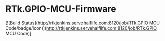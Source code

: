 # RTk.GPIO-MCU-Firmware
[![Build Status](http://rtkjenkins.servehalflife.com:8120/job/RTk.GPIO MCU Code/badge/icon)](http://rtkjenkins.servehalflife.com:8120/job/RTk.GPIO MCU Code)]